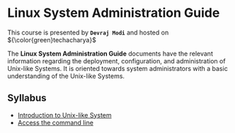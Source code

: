# Linux System Administration Guide

This course is presented by **`Devraj Modi`** and hosted on ${\color{green}techacharya}$

The **Linux System Administration Guide** documents have the relevant information regarding the deployment, configuration, and administration of Unix-like Systems. It is oriented towards system administrators with a basic understanding of the Unix-like Systems.

## Syllabus
  - [Introduction to Unix-like System](introduction/introduction.md)
  - [Access the command line](systemlogin/access-command.md)
  
  
